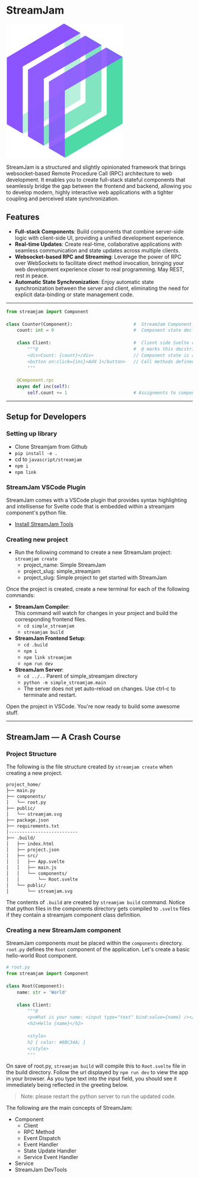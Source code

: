 # StreamJam

![StreamJam Logo](docs/streamjam.svg)

StreamJam is a structured and slightly opinionated framework that brings websocket-based 
Remote Procedure Call (RPC) architecture to web development. It enables you to create full-stack 
stateful components that seamlessly bridge the gap between the frontend and backend, allowing you 
to develop modern, highly interactive web applications with a tighter coupling and 
perceived state synchronization.

## Features

- **Full-stack Components**: Build components that combine server-side logic with client-side UI, providing a unified development experience.
- **Real-time Updates**: Create real-time, collaborative applications with seamless communication and state updates across multiple clients.
- **Websocket-based RPC and Streaming**: Leverage the power of RPC over WebSockets to facilitate direct method invocation, bringing your web development experience closer to real programming. May REST, rest in peace.
- **Automatic State Synchronization**: Enjoy automatic state synchronization between the server and client, eliminating the need for explicit data-binding or state management code.

---
```python
from streamjam import Component

class Counter(Component):                       #  StreamJam Component definition.
    count: int = 0                              #  Component state declaration.

    class Client:                               #  Client side Svelte code embedded within Python.
        """@                                    #  @ marks this docstring as Svelte code.
        <div>Count: {count}</div>               // Component state is available to use here directly.
        <button on:click={inc}>Add 1</button>   // Call methods defined as RPC for event handling and more.
        """

    @Component.rpc
    async def inc(self):
        self.count += 1                         # Assignments to component state are auto-synced with the client.
```
---

## Setup for Developers

### Setting up library
- Clone Streamjam from Github
- `pip install -e .`
- cd to `javascript/streamjam`
- `npm i`
- `npm link`

### StreamJam VSCode Plugin
StreamJam comes with a VSCode plugin that provides syntax highlighting and intellisense for
Svelte code that is embedded within a streamjam component's python file.

- [Install StreamJam Tools](https://marketplace.visualstudio.com/items?itemName=Creativesands.streamjam-tools)


### Creating new project
- Run the following command to create a new StreamJam project:  
`streamjam create`
  - project_name: Simple StreamJam
  - project_slug: simple_streamjam
  - project_slug: Simple project to get started with StreamJam

Once the project is created, create a new terminal for each of the following commands:
- **StreamJam Compiler**:  
  This command will watch for changes in your project and build the corresponding frontend files.
  - `cd simple_streamjam`
  - `streamjam build`
- **StreamJam Frontend Setup**: 
  - `cd .build`
  - `npm i`
  - `npm link streamjam`
  - `npm run dev`
- **StreamJam Server**:
  - `cd ../..` Parent of simple_streamjam directory
  - `python -m simple_streamjam.main`
  - The server does not yet auto-reload on changes. Use ctrl-c to terminate and restart.

Open the project in VSCode. You're now ready to build some awesome stuff.

---

## StreamJam — A Crash Course

### Project Structure

The following is the file structure created by `streamjam create` when creating a new project.

```text
project_home/
├── main.py
├── components/
│   └── root.py
├── public/
│   └── streamjam.svg
├── package.json
├── requirements.txt
│--------------------------
├── .build/
│   ├── index.html
│   ├── project.json
│   ├── src/
│   │   ├── App.svelte
│   │   ├── main.js
│   │   └── components/
│   │       └── Root.svelte
│   └── public/
│       └── streamjam.svg
```

The contents of `.build` are created by `streamjam build` command. Notice that python files in 
the components directory gets compiled to `.svelte` files if they contain a streamjam component 
class definition. 


### Creating a new StreamJam component

StreamJam components must be placed within the `components` directory. `root.py` defines the `Root` 
component of the application. Let's create a basic hello-world Root component.

```python
# root.py
from streamjam import Component

class Root(Component):
    name: str = 'World'

    class Client:
        """@
        <p>What is your name: <input type="text" bind:value={name} /></p>
        <h2>Hello {name}</h2>
        
        <style>
        h2 { color: #8BC34A; }
        </style>
        """
```

On save of root.py, `streamjam build` will compile this to `Root.svelte` file in the build directory.
Follow the url displayed by `npm run dev` to view the app in your browser. As you type text into the
input field, you should see it immediately being reflected in the greeting below.

> Note: please restart the python server to run the updated code.

The following are the main concepts of StreamJam:
- Component
  - Client
  - RPC Method
  - Event Dispatch
  - Event Handler
  - State Update Handler
  - Service Event Handler
- Service
- StreamJam DevTools
